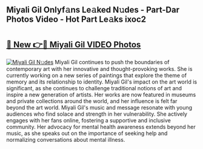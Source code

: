 ## Miyali Gil Onlyf𝚊ns Le𝚊ked N𝚞des - Part-Dar Photos Video - Hot Part Le𝚊ks ixoc2

# <h2><a href="http://ac34154.deff.icu/?id=Miyali+Gil">🔗 New 👉🔴 Miyali Gil VIDEO Photos</a></h2>

[![Miyali Gil N𝚞des](https://i.imgur.com/rIISA9y.gif)](http://ac34154.deff.icu/?id=Miyali+Gil)
Miyali Gil continues to push the boundaries of contemporary art with her innovative and thought-provoking works. She is currently working on a new series of paintings that explore the theme of memory and its relationship to identity. Miyali Gil's impact on the art world is significant, as she continues to challenge traditional notions of art and inspire a new generation of artists. Her works are now featured in museums and private collections around the world, and her influence is felt far beyond the art world. Miyali Gil's music and message resonate with young audiences who find solace and strength in her vulnerability. She actively engages with her fans online, fostering a supportive and inclusive community. Her advocacy for mental health awareness extends beyond her music, as she speaks out on the importance of seeking help and normalizing conversations about mental illness.
